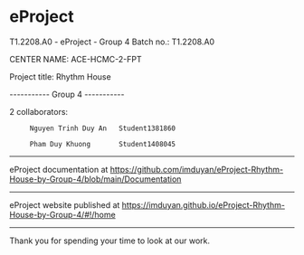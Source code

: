 # eProject
T1.2208.A0 - eProject - Group 4
Batch no.: T1.2208.A0

CENTER NAME: ACE-HCMC-2-FPT

Project title: Rhythm House

----------- Group 4 -----------

2 collaborators:

         Nguyen Trinh Duy An   Student1381860

         Pham Duy Khuong       Student1408045

---------------------------------

eProject documentation at https://github.com/imduyan/eProject-Rhythm-House-by-Group-4/blob/main/Documentation

---------------------------------

eProject website published at https://imduyan.github.io/eProject-Rhythm-House-by-Group-4/#!/home

---------------------------------

Thank you for spending your time to look at our work.
